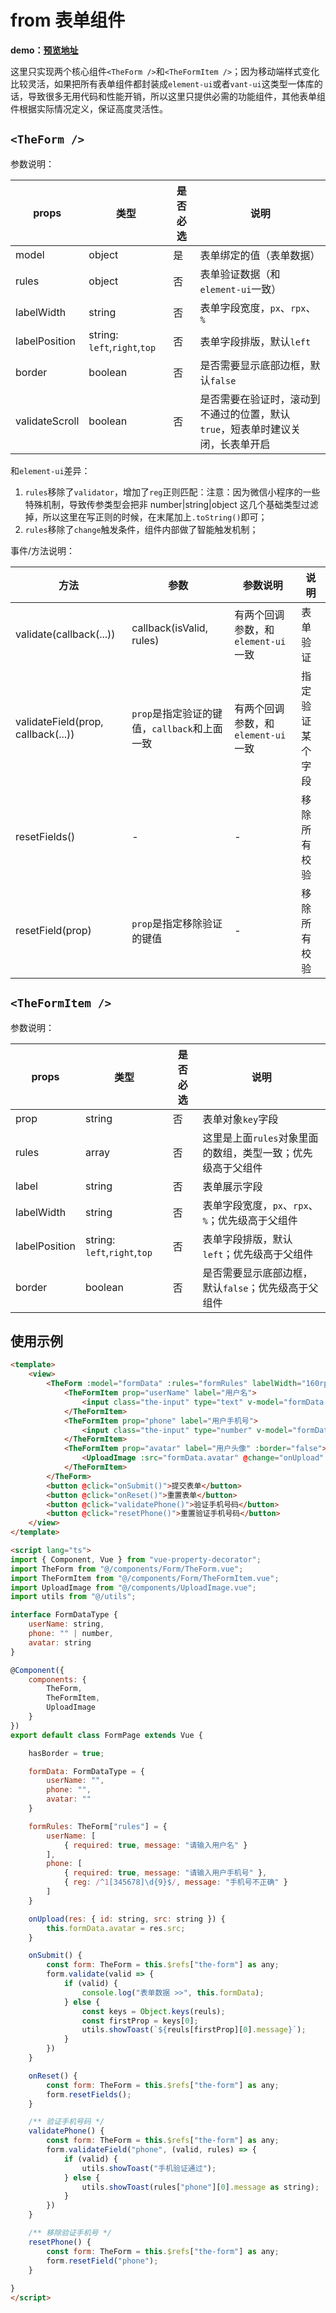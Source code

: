 # from 表单组件

**demo：[预览地址](http://huangjingsheng.gitee.io/hjs/uni-app/#/pages/form)**

这里只实现两个核心组件`<TheForm />`和`<TheFormItem />`；因为移动端样式变化比较灵活，如果把所有表单组件都封装成`element-ui`或者`vant-ui`这类型一体库的话，导致很多无用代码和性能开销，所以这里只提供必需的功能组件，其他表单组件根据实际情况定义，保证高度灵活性。

## `<TheForm />`

参数说明：

| props |  类型 | 是否必选 | 说明 |
| --- | --- | --- | --- | 
| model | object | 是 | 表单绑定的值（表单数据） |
| rules | object | 否 | 表单验证数据（和`element-ui`一致） |
| labelWidth | string | 否 | 表单字段宽度，`px`、`rpx`、`%` |
| labelPosition | string: `left`,`right`,`top` | 否 | 表单字段排版，默认`left` |
| border | boolean | 否 | 是否需要显示底部边框，默认`false` |
| validateScroll | boolean | 否 | 是否需要在验证时，滚动到不通过的位置，默认`true`，短表单时建议关闭，长表单开启 |

和`element-ui`差异：
1. `rules`移除了`validator`，增加了`reg`正则匹配：注意：因为微信小程序的一些特殊机制，导致传参类型会把非 number|string|object 这几个基础类型过滤掉，所以这里在写正则的时候，在末尾加上`.toString()`即可；
2. `rules`移除了`change`触发条件，组件内部做了智能触发机制；


事件/方法说明：

| 方法 |  参数 | 参数说明 | 说明 |
| --- | --- | --- | --- | 
| validate(callback(...)) | callback(isValid, rules) | 有两个回调参数，和`element-ui`一致 | 表单验证 |
| validateField(prop, callback(...)) | `prop`是指定验证的键值，`callback`和上面一致 | 有两个回调参数，和`element-ui`一致 | 指定验证某个字段 |
| resetFields() | - | - | 移除所有校验 |
| resetField(prop) | `prop`是指定移除验证的键值 | - | 移除所有校验 |

## `<TheFormItem />`

参数说明：

| props |  类型 | 是否必选 | 说明 |
| --- | --- | --- | --- | 
| prop | string | 否 | 表单对象`key`字段 |
| rules | array | 否 | 这里是上面`rules`对象里面的数组，类型一致；优先级高于父组件 |
| label | string | 否 | 表单展示字段 |
| labelWidth | string | 否 | 表单字段宽度，`px`、`rpx`、`%`；优先级高于父组件 |
| labelPosition | string: `left`,`right`,`top` | 否 | 表单字段排版，默认`left`；优先级高于父组件 |
| border | boolean | 否 | 是否需要显示底部边框，默认`false`；优先级高于父组件 |

## 使用示例

```html
<template>
    <view>
        <TheForm :model="formData" :rules="formRules" labelWidth="160rpx" labelPosition="left" ref="the-form">
            <TheFormItem prop="userName" label="用户名">
                <input class="the-input" type="text" v-model="formData.userName" :placeholder="formRules.userName[0].message">
            </TheFormItem>
            <TheFormItem prop="phone" label="用户手机号">
                <input class="the-input" type="number" v-model="formData.phone" :placeholder="formRules.phone[0].message">
            </TheFormItem>
            <TheFormItem prop="avatar" label="用户头像" :border="false">
                <UploadImage :src="formData.avatar" @change="onUpload" />
            </TheFormItem>
        </TheForm>
        <button @click="onSubmit()">提交表单</button>
        <button @click="onReset()">重置表单</button>
        <button @click="validatePhone()">验证手机号码</button>
        <button @click="resetPhone()">重置验证手机号码</button>
    </view>
</template>

<script lang="ts">
import { Component, Vue } from "vue-property-decorator";
import TheForm from "@/components/Form/TheForm.vue";
import TheFormItem from "@/components/Form/TheFormItem.vue";
import UploadImage from "@/components/UploadImage.vue";
import utils from "@/utils";

interface FormDataType {
    userName: string,
    phone: "" | number,
    avatar: string
}

@Component({
    components: {
        TheForm,
        TheFormItem,
        UploadImage
    }
})
export default class FormPage extends Vue {

    hasBorder = true;

    formData: FormDataType = {
        userName: "",
        phone: "",
        avatar: ""
    }

    formRules: TheForm["rules"] = {
        userName: [
            { required: true, message: "请输入用户名" }
        ],
        phone: [
            { required: true, message: "请输入用户手机号" },
            { reg: /^1[345678]\d{9}$/, message: "手机号不正确" }
        ]
    }

    onUpload(res: { id: string, src: string }) {
        this.formData.avatar = res.src;
    }

    onSubmit() {
        const form: TheForm = this.$refs["the-form"] as any;
        form.validate(valid => {  
            if (valid) {
                console.log("表单数据 >>", this.formData);
            } else {
                const keys = Object.keys(reuls);
                const firstProp = keys[0];
                utils.showToast(`${reuls[firstProp][0].message}`);
            }
        })
    }

    onReset() {
        const form: TheForm = this.$refs["the-form"] as any;
        form.resetFields();
    }

    /** 验证手机号码 */
    validatePhone() {
        const form: TheForm = this.$refs["the-form"] as any;
        form.validateField("phone", (valid, rules) => {
            if (valid) {
                utils.showToast("手机验证通过");
            } else {
                utils.showToast(rules["phone"][0].message as string);
            }
        })
    }

    /** 移除验证手机号 */
    resetPhone() {
        const form: TheForm = this.$refs["the-form"] as any;
        form.resetField("phone");
    }
    
}
</script>
```